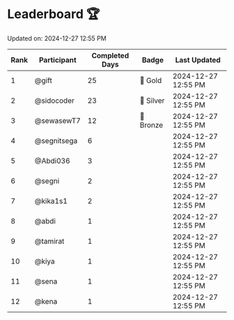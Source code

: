 # Leaderboard 🏆

Updated on: 2024-12-27 12:55 PM

| Rank | Participant       | Completed Days | Badge      | Last Updated         |
|------|-------------------|----------------|------------|----------------------|
| 1    | @gift             | 25             | 🏅 Gold     | 2024-12-27 12:55 PM |
| 2    | @sidocoder        | 23             | 🥈 Silver   | 2024-12-27 12:55 PM |
| 3    | @sewasewT7        | 12             | 🥉 Bronze   | 2024-12-27 12:55 PM |
| 4    | @segnitsega       | 6              |            | 2024-12-27 12:55 PM |
| 5    | @Abdi036          | 3              |            | 2024-12-27 12:55 PM |
| 6    | @segni            | 2              |            | 2024-12-27 12:55 PM |
| 7    | @kika1s1          | 2              |            | 2024-12-27 12:55 PM |
| 8    | @abdi             | 1              |            | 2024-12-27 12:55 PM |
| 9    | @tamirat          | 1              |            | 2024-12-27 12:55 PM |
| 10   | @kiya             | 1              |            | 2024-12-27 12:55 PM |
| 11   | @sena             | 1              |            | 2024-12-27 12:55 PM |
| 12   | @kena             | 1              |            | 2024-12-27 12:55 PM |
